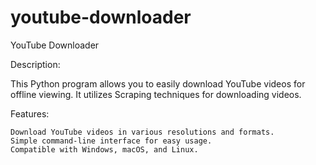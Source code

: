 # youtube-downloader

YouTube Downloader 

Description:

This Python program allows you to easily download YouTube videos for offline viewing. It utilizes Scraping techniques for downloading videos.

Features:

    Download YouTube videos in various resolutions and formats.
    Simple command-line interface for easy usage.
    Compatible with Windows, macOS, and Linux.

